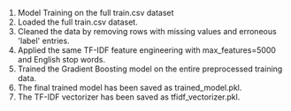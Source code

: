 1. Model Training on the full train.csv dataset
2. Loaded the full train.csv dataset.
3. Cleaned the data by removing rows with missing values and erroneous 'label' entries.
4. Applied the same TF-IDF feature engineering with max_features=5000 and English stop words.
5. Trained the Gradient Boosting model on the entire preprocessed training data.
6. The final trained model has been saved as trained_model.pkl.
7. The TF-IDF vectorizer has been saved as tfidf_vectorizer.pkl.
